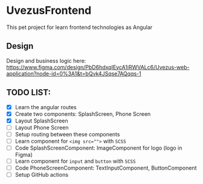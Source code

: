 # UvezusFrontend

This pet project for learn frontend technologies as Angular

## Design

Design and business logic here: https://www.figma.com/design/PbD6hdxqIEycA1iRWVALc6/Uvezus-web-application?node-id=0%3A1&t=bQvk4JSqse7AQqqs-1

## TODO LIST:
- [x] Learn the angular routes
- [x] Create two components: SplashScreen, Phone Screen
- [x] Layout SplashScreen
- [ ] Layout Phone Screen
- [ ] Setup routing between these components
- [ ] Learn component for `<img src="">` with `SCSS`
- [ ] Code SplashScreenComponent: ImageComponent for logo (logo in Figma)
- [ ] Learn component for `input` and `button` with `SCSS`
- [ ] Code PhoneScreenComponent: TextInputComponent, ButtonComponent
- [ ] Setup GitHub actions
